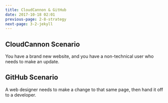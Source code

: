 ```yaml
---
title: CloudCannon & GitHub
date: 2017-10-18 02:01
previous-page: 2-8-strategy
next-page: 3-2-jekyll
---
```


## CloudCannon Scenario

You have a brand new website, and you have a non-technical user who needs to make an update.

## GitHub Scenario

A web designer needs to make a change to that same page, then hand it off to a developer.
